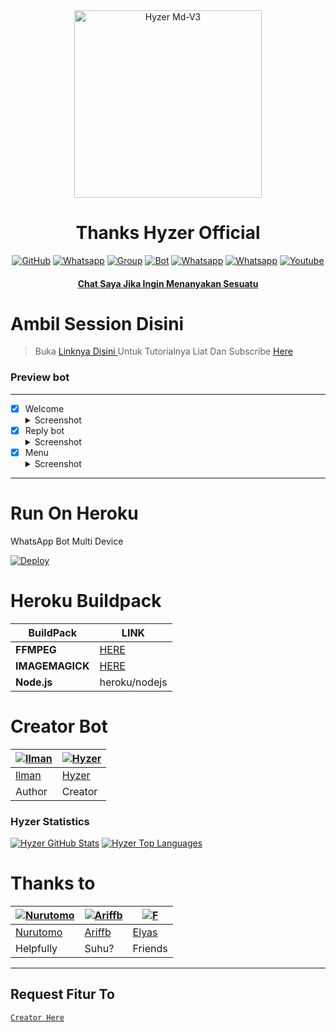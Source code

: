 <div align="center">
<img src="https://telegra.ph/file/5893da1aa959eb1bdec82.jpg" alt="Hyzer Md-V3" width="300" />

</p>
<h1 align="center">Thanks Hyzer Official</h1>


>
>
>
</div>
<p align="center">
  <a href="https://github.com/romlisuhanda"><img title="GitHub" src="https://img.shields.io/badge/Github-Romli-brightgreen.svg?style=for-the-badge&logo=github" /></a>
  <a href="https://wa.me/6287892711054"><img title="Whatsapp" src="https://img.shields.io/badge/whatsapp-Hyzer-brightgreen.svg?style=for-the-badge&logo=whatsapp" /></a>
  <a href="https://chat.whatsapp.com/K9vsKm2jDga8ATZEcfpEGA"><img title="Group" src="https://img.shields.io/badge/Group%20ZxyuuRomm-Masuk-brightgreen.svg?style=for-the-badge&logo=whatsapp" /></a>
  <a href="https://wa.me/6281224804625?text=.menu"><img title="Bot" src="https://img.shields.io/badge/Whatsapp%20Bot-Bot%20nya-yellowgreen.svg?style=for-the-badge&logo=whatsapp" /></a>
  <a href="https://wa.me/6281322667077?text=Hallo+Banh"><img title="Whatsapp" src="https://img.shields.io/badge/whatsapp-Owner-red.svg?style=for-the-badge&logo=whatsapp" /></a>
  <a href="https://wa.me/6287892711054"><img title="Whatsapp" src="https://img.shields.io/badge/whatsapp-Hyzer-brightgreen.svg?style=for-the-badge&logo=whatsapp" /></a>
  <a href="https://youtube.com/channel/UCKS7JmlNAKHawXYpC6VhXSQ"><img title="Youtube" src="https://img.shields.io/badge/Youtube-Subscribe%20ajg-red.svg?style=for-the-badge&logo=youtube" /></a>
  <h4 align="center">
  <a
  <a href="https://wa.me/6281322667077">Chat Saya Jika Ingin Menanyakan Sesuatu </a>
</h4>
</p>

# Ambil Session Disini

> Buka [ Linknya Disini ](https://replit.com/@zeeoneofc/Session-Md?lita=1&outputonly=1#.replit) 
> Untuk Tutorialnya Liat Dan Subscribe [ Here ](https://youtu.be/7wfSvv4AHsQ) 

### Preview bot
------------------
- [x] Welcome <details><summary>Screenshot</summary><img src="https://telegra.ph/file/b3b7dff3e285c84442c3c.jpg"></details>
- [x] Reply bot <details><summary>Screenshot</summary><img src="https://telegra.ph/file/98c48528bd962f279ea7e.jpg"></details>
- [x] Menu  <details><summary>Screenshot</summary><img src="https://telegra.ph/file/dc3565c53a09154ef745e.jpg"></details>
------------------

# Run On Heroku

WhatsApp Bot Multi Device

[![Deploy](https://www.herokucdn.com/deploy/button.svg)](https://heroku.com/deploy?template=https://github.com/Hyzerr/MD-V3)


# Heroku Buildpack

| BuildPack | LINK |
|--------|--------|
| **FFMPEG** |[HERE](https://github.com/jonathanong/heroku-buildpack-ffmpeg-latest) |
| **IMAGEMAGICK** | [HERE](https://github.com/mcollina/heroku-buildpack-imagemagick.git) |
| **Node.js**     | heroku/nodejs|

# Creator Bot
 [![Ilman](https://github.com/ilmanhdyt.png?size=200)](https://github.com/ilmanhdyt) | [![Hyzer](https://github.com/Hyzer.png?size=200)](https://github.com/Hyzer) 
----|----
[Ilman](https://github.com/ilmanhdyt) | [Hyzer](https://github.com/Hyzerr)
 Author | Creator 

### Hyzer Statistics

[![Hyzer GitHub Stats](https://github-readme-stats.vercel.app/api?username=Hyzerr&show_icons=true&hide=issues&theme=radical)](https://github-readme-stats.vercel.app)
[![Hyzer Top Languages](https://github-readme-stats.vercel.app/api/top-langs?username=Hyzerr&layout=compact&theme=radical)](https://github-readme-stats.vercel.app)

# Thanks to
 [![Nurutomo](https://github.com/Nurutomo.png?size=200)](https://github.com/Nurutomo) | [![Ariffb](https://github.com/ariffb25.png?size=200)](https://github.com/ariffb25) | [![F](https://github.com/Paquito1923.png?size=200)](https://github.com/Paquito1923)
----|----|----
[Nurutomo](https://github.com/Nurutomo) | [Ariffb](https://github.com/ariffb25) | [Elyas](https://github.com/Paquito1923)
 Helpfully | Suhu? | Friends

---------

## Request Fitur To
[`Creator Here`](https://wa.me/6287892711054?text=Banh+req+fitur) 
